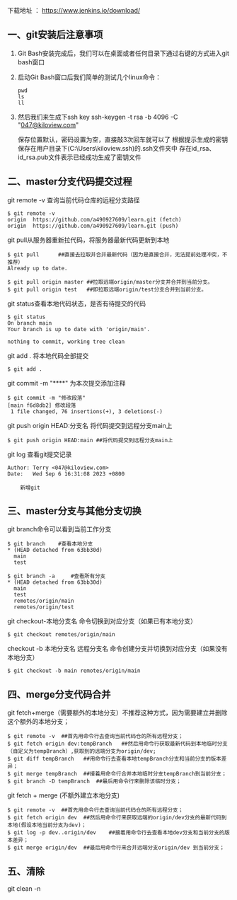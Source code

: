 下载地址 ： https://www.jenkins.io/download/



## 一、git安装后注意事项

1. Git Bash安装完成后，我们可以在桌面或者任何目录下通过右键的方式进入git bash窗口

2. 启动Git Bash窗口后我们简单的测试几个linux命令：
	
	```
	pwd
	ls
	ll
	```
	
	
	
3. 然后我们来生成下ssh key
	ssh-keygen -t rsa -b 4096 -C "047@kiloview.com"
	
   保存位置默认，密码设置为空，直接敲3次回车就可以了
   根据提示生成的密钥保存在用户目录下(C:\Users\kiloview\.ssh)的.ssh文件夹中
   存在id_rsa、id_rsa.pub文件表示已经成功生成了密钥文件



## 二、master分支代码提交过程

git remote -v 查询当前代码仓库的远程分支路径

```
$ git remote -v
origin  https://github.com/a490927609/learn.git (fetch)
origin  https://github.com/a490927609/learn.git (push)
```



git pull从服务器重新拉代码，将服务器最新代码更新到本地

```
$ git pull		##直接去拉取并合并最新代码（因为是直接合并，无法提前处理冲突，不推荐）
Already up to date.
```

```
$ git pull origin master ##拉取远端origin/master分支并合并到当前分支。
$ git pull origin test   ##即拉取远端origin/test分支合并到当前分支。  
```



git status查看本地代码状态，是否有待提交的代码

```
$ git status
On branch main
Your branch is up to date with 'origin/main'.

nothing to commit, working tree clean
```



git add . 将本地代码全部提交

```
$ git add .
```



git commit -m "****" 为本次提交添加注释

```
$ git commit -m "修改段落"
[main f6d8db2] 修改段落
 1 file changed, 76 insertions(+), 3 deletions(-)
```



git push  origin HEAD:分支名	将代码提交到远程分支main上

```
$ git push origin HEAD:main ##将代码提交到远程分支main上
```



git log 查看git提交记录

    Author: Terry <047@kiloview.com>
    Date:   Wed Sep 6 16:31:08 2023 +0800
    
        新增git





## 三、master分支与其他分支切换

git branch命令可以看到当前工作分支

```
$ git branch	#查看本地分支
* (HEAD detached from 63bb30d)
  main
  test
```

```
$ git branch -a 	#查看所有分支
* (HEAD detached from 63bb30d)
  main
  test
  remotes/origin/main
  remotes/origin/test
```



git checkout-本地分支名 命令切换到对应分支（如果已有本地分支）

```
$ git checkout remotes/origin/main
```



checkout -b 本地分支名 远程分支名 命令创建分支并切换到对应分支（如果没有本地分支）

```
$ git checkout -b main remotes/origin/main
```





## 四、merge分支代码合并

git fetch+merge（需要额外的本地分支）不推荐这种方式，因为需要建立并删除这个额外的本地分支；

```
$ git remote -v  ##首先用命令行去查询当前代码仓的所有远程分支；
$ git fetch origin dev:tempBranch	##然后用命令行获取最新代码到本地临时分支（自定义为tempBranch）,获取到的远端分支为origin/dev;
$ git diff tempBranch	##用命令行去查看本地tempBranch分支和当前分支的版本差异；
$ git merge tempBranch	##接着用命令行合并本地临时分支tempBranch到当前分支；
$ git branch -D tempBranch	##最后用命令行来删除该临时分支；
```

git fetch + merge (不额外建立本地分支)

```
$ git remote -v  ##首先用命令行去查询当前代码仓的所有远程分支；
$ git fetch origin dev  ##然后用命令行来获取远端的origin/dev分支的最新代码到本地(假设本地当前分支为dev)；
$ git log -p dev..origin/dev	##接着用命令行去查看本地dev分支和当前分支的版本差异；
$ git merge origin/dev	##最后用命令行来合并远端分支origin/dev 到当前分支；
```



## 五、清除

git clean -n



